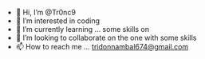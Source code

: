 - 👋 Hi, I’m @Tr0nc9
- 👀 I’m interested in coding
- 🌱 I’m currently learning ... some skills on 
- 💞️ I’m looking to collaborate on the one with some skills
- 📫 How to reach me ... tridonnambal674@gmail.com

<!---
Tr0nc9/Tr0nc9 is a ✨ special ✨ repository because its `README.md` (this file) appears on your GitHub profile.
You can click the Preview link to take a look at your changes.
--->
